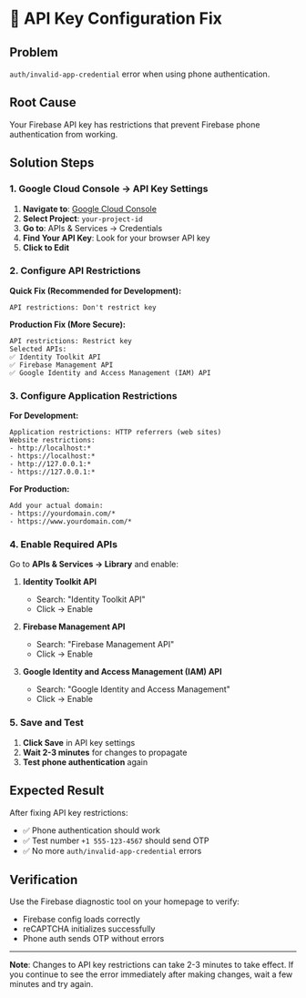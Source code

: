 # 🔑 API Key Configuration Fix

## Problem
`auth/invalid-app-credential` error when using phone authentication.

## Root Cause
Your Firebase API key has restrictions that prevent Firebase phone authentication from working.

## Solution Steps

### 1. Google Cloud Console → API Key Settings

1. **Navigate to**: [Google Cloud Console](https://console.cloud.google.com)
2. **Select Project**: `your-project-id`
3. **Go to**: APIs & Services → Credentials
4. **Find Your API Key**: Look for your browser API key
5. **Click to Edit**

### 2. Configure API Restrictions

**Quick Fix (Recommended for Development):**
```
API restrictions: Don't restrict key
```

**Production Fix (More Secure):**
```
API restrictions: Restrict key
Selected APIs:
✅ Identity Toolkit API
✅ Firebase Management API
✅ Google Identity and Access Management (IAM) API
```

### 3. Configure Application Restrictions

**For Development:**
```
Application restrictions: HTTP referrers (web sites)
Website restrictions:
- http://localhost:*
- https://localhost:*
- http://127.0.0.1:*
- https://127.0.0.1:*
```

**For Production:**
```
Add your actual domain:
- https://yourdomain.com/*
- https://www.yourdomain.com/*
```

### 4. Enable Required APIs

Go to **APIs & Services → Library** and enable:

1. **Identity Toolkit API**
   - Search: "Identity Toolkit API"
   - Click → Enable

2. **Firebase Management API**
   - Search: "Firebase Management API"
   - Click → Enable

3. **Google Identity and Access Management (IAM) API**
   - Search: "Google Identity and Access Management"
   - Click → Enable

### 5. Save and Test

1. **Click Save** in API key settings
2. **Wait 2-3 minutes** for changes to propagate
3. **Test phone authentication** again

## Expected Result

After fixing API key restrictions:
- ✅ Phone authentication should work
- ✅ Test number `+1 555-123-4567` should send OTP
- ✅ No more `auth/invalid-app-credential` errors

## Verification

Use the Firebase diagnostic tool on your homepage to verify:
- Firebase config loads correctly
- reCAPTCHA initializes successfully
- Phone auth sends OTP without errors

---

**Note**: Changes to API key restrictions can take 2-3 minutes to take effect. If you continue to see the error immediately after making changes, wait a few minutes and try again.